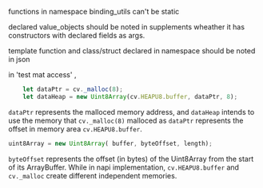 functions in namespace binding_utils can't be static

declared value_objects should be noted in supplements wheather it has constructors with declared fields as args. 

template function and class/struct declared in namespace should be noted in json

in 'test mat access' ,
```js
    let dataPtr = cv._malloc(8);
    let dataHeap = new Uint8Array(cv.HEAPU8.buffer, dataPtr, 8);
```
`dataPtr` represents the malloced memory address, and `dataHeap` intends to use the memory that `cv._malloc(8)` malloced as `dataPtr` represents the offset in memory area `cv.HEAPU8.buffer`.
```js
uint8Array = new Uint8Array( buffer, byteOffset, length);
```
`byteOffset` represents the offset (in bytes) of the Uint8Array from the start of its ArrayBuffer. 
While in napi implementation, `cv.HEAPU8.buffer` and `cv._malloc` create different independent memories.
